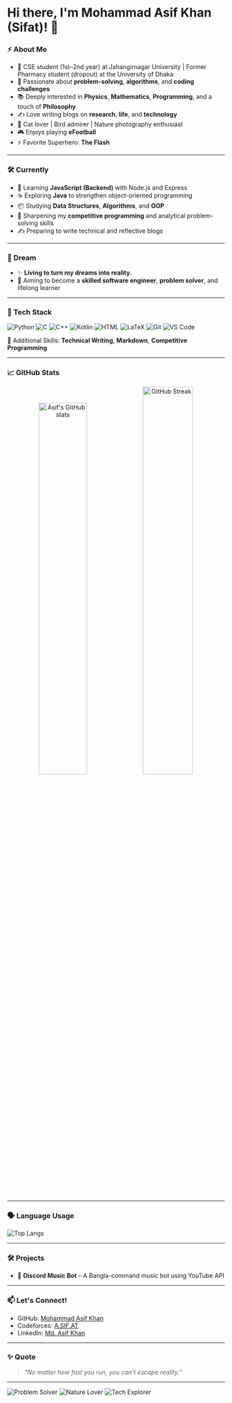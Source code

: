 # Hi there, I'm Mohammad Asif Khan (Sifat)! 👋

### ⚡ About Me
- 🚀 CSE student (1st–2nd year) at Jahangirnagar University | Former Pharmacy student (dropout) at the University of Dhaka
- 🧠 Passionate about **problem-solving**, **algorithms**, and **coding challenges**
- 📚 Deeply interested in **Physics**, **Mathematics**, **Programming**, and a touch of **Philosophy**
- ✍️ Love writing blogs on **research**, **life**, and **technology**
- 🐾 Cat lover | Bird admirer | Nature photography enthusiast
- 🎮 Enjoys playing **eFootball**
- ⚡ Favorite Superhero: **The Flash**

---

### 🛠️ Currently
- 📖 Learning **JavaScript (Backend)** with Node.js and Express
- ☕ Exploring **Java** to strengthen object-oriented programming
- 📦 Studying **Data Structures**, **Algorithms**, and **OOP**
- 🧠 Sharpening my **competitive programming** and analytical problem-solving skills
- ✍️ Preparing to write technical and reflective blogs

---

### 🌟 Dream
- ✨ **Living to turn my dreams into reality.**
- 🎯 Aiming to become a **skilled software engineer**, **problem solver**, and lifelong learner

---

### 🧰 Tech Stack

![Python](https://img.shields.io/badge/Python-3776AB?style=for-the-badge&logo=python&logoColor=white)
![C](https://img.shields.io/badge/C-00599C?style=for-the-badge&logo=c&logoColor=white)
![C++](https://img.shields.io/badge/C++-00599C?style=for-the-badge&logo=cplusplus&logoColor=white)
![Kotlin](https://img.shields.io/badge/Kotlin-0095D5?style=for-the-badge&logo=kotlin&logoColor=white)
![HTML](https://img.shields.io/badge/HTML5-E34F26?style=for-the-badge&logo=html5&logoColor=white)
![LaTeX](https://img.shields.io/badge/LaTeX-008080?style=for-the-badge&logo=latex&logoColor=white)
![Git](https://img.shields.io/badge/Git-F05032?style=for-the-badge&logo=git&logoColor=white)
![VS Code](https://img.shields.io/badge/VSCode-007ACC?style=for-the-badge&logo=visual-studio-code&logoColor=white)

📝 Additional Skills: **Technical Writing**, **Markdown**, **Competitive Programming**

---

### 📈 GitHub Stats

<p align="center">
  <img src="https://github-readme-stats.vercel.app/api?username=thehav0k&show_icons=true&theme=radical" alt="Asif's GitHub stats" width="47%" />
  <img src="https://github-readme-streak-stats.herokuapp.com/?user=thehav0k&theme=radical" alt="GitHub Streak" width="48%" />
</p>

---

### 🗣️ Language Usage

![Top Langs](https://github-readme-stats.vercel.app/api/top-langs/?username=thehav0k&layout=compact&langs_count=10&theme=radical)

---

### 🛠️ Projects

- 🎵 **Discord Music Bot** – A Bangla-command music bot using YouTube API

---

### 📫 Let's Connect!

- GitHub: [Mohammad Asif Khan](https://github.com/thehav0k)
- Codeforces: [A.SIF.AT](https://codeforces.com/profile/A.SIF.AT)
- LinkedIn: [Md. Asif Khan](https://www.linkedin.com/in/mdasifkhansifat/)

---

### ✨ Quote

> _“No matter how fast you run, you can't escape reality.”_ 

---

![Problem Solver](https://img.shields.io/badge/-Problem%20Solver-blueviolet?style=for-the-badge)
![Nature Lover](https://img.shields.io/badge/-Nature%20Lover-228B22?style=for-the-badge)
![Tech Explorer](https://img.shields.io/badge/-Tech%20Explorer-FFA500?style=for-the-badge)
